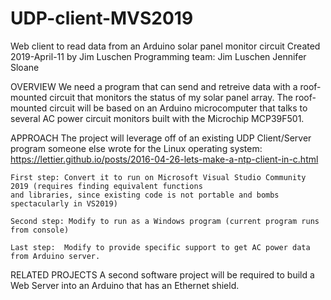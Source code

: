 # UDP-client-MVS2019
Web client to read data from an Arduino solar panel monitor circuit
Created 2019-April-11 by Jim Luschen
Programming team: Jim Luschen
                  Jennifer Sloane

OVERVIEW
We need a program that can send and retreive data with a roof-mounted circuit that monitors the status of
my solar panel array.  The roof-mounted circuit will be based on an Arduino microcomputer that talks to
several AC power circuit monitors built with the Microchip MCP39F501.

APPROACH
The project will leverage off of an existing UDP Client/Server program someone else wrote 
for the Linux operating system:  https://lettier.github.io/posts/2016-04-26-lets-make-a-ntp-client-in-c.html

	First step: Convert it to run on Microsoft Visual Studio Community 2019 (requires finding equivalent functions
	and libraries, since existing code is not portable and bombs spectacularly in VS2019)

	Second step: Modify to run as a Windows program (current program runs from console)

	Last step:  Modify to provide specific support to get AC power data from Arduino server.

RELATED PROJECTS
A second software project will be required to build a Web Server into an Arduino that has an Ethernet shield.
